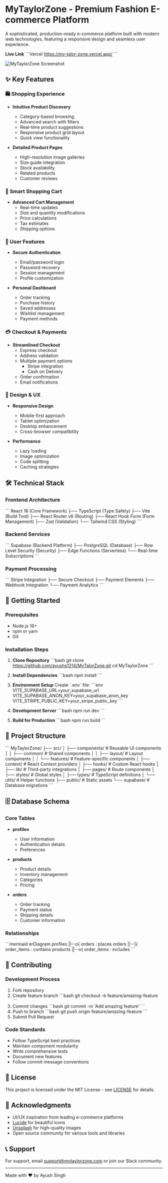 # MyTaylorZone - Premium Fashion E-commerce Platform

A sophisticated, production-ready e-commerce platform built with modern web technologies, featuring a responsive design and seamless user experience.

 **Live Link**
   \`\`\`Vercel
  https://my-talor-zone.vercel.app/
   \`\`\`

![MyTaylorZone Screenshot](https://images.unsplash.com/photo-1483985988355-763728e1935b?auto=format&fit=crop&q=80)

## ✨ Key Features

### 🛍️ Shopping Experience
- **Intuitive Product Discovery**
  - Category-based browsing
  - Advanced search with filters
  - Real-time product suggestions
  - Responsive product grid layout
  - Quick view functionality

- **Detailed Product Pages**
  - High-resolution image galleries
  - Size guide integration
  - Stock availability
  - Related products
  - Customer reviews

### 🛒 Smart Shopping Cart
- **Advanced Cart Management**
  - Real-time updates
  - Size and quantity modifications
  - Price calculations
  - Tax estimates
  - Shipping options

### 👤 User Features
- **Secure Authentication**
  - Email/password login
  - Password recovery
  - Session management
  - Profile customization

- **Personal Dashboard**
  - Order tracking
  - Purchase history
  - Saved addresses
  - Wishlist management
  - Payment methods

### 💳 Checkout & Payments
- **Streamlined Checkout**
  - Express checkout
  - Address validation
  - Multiple payment options
    - Stripe integration
    - Cash on Delivery
  - Order confirmation
  - Email notifications

### 🎨 Design & UX
- **Responsive Design**
  - Mobile-first approach
  - Tablet optimization
  - Desktop enhancement
  - Cross-browser compatibility

- **Performance**
  - Lazy loading
  - Image optimization
  - Code splitting
  - Caching strategies

## 🛠️ Technical Stack

### Frontend Architecture
\`\`\`
React 18 (Core Framework)
├── TypeScript (Type Safety)
├── Vite (Build Tool)
├── React Router v6 (Routing)
├── React Hook Form (Form Management)
├── Zod (Validation)
└── Tailwind CSS (Styling)
\`\`\`

### Backend Services
\`\`\`
Supabase (Backend Platform)
├── PostgreSQL (Database)
├── Row Level Security (Security)
├── Edge Functions (Serverless)
└── Real-time Subscriptions
\`\`\`

### Payment Processing
\`\`\`
Stripe Integration
├── Secure Checkout
├── Payment Elements
├── Webhook Integration
└── Payment Analytics
\`\`\`

## 🚀 Getting Started

### Prerequisites
- Node.js 16+
- npm or yarn
- Git

### Installation Steps

1. **Clone Repository**
   \`\`\`bash
   git clone https://github.com/ayushs1214/MyTalorZone.git
   cd MyTaylorZone
   \`\`\`

2. **Install Dependencies**
   \`\`\`bash
   npm install
   \`\`\`

3. **Environment Setup**
   Create \`.env\` file:
   \`\`\`env
   VITE_SUPABASE_URL=your_supabase_url
   VITE_SUPABASE_ANON_KEY=your_supabase_anon_key
   VITE_STRIPE_PUBLIC_KEY=your_stripe_public_key
   \`\`\`

4. **Development Server**
   \`\`\`bash
   npm run dev
   \`\`\`

5. **Build for Production**
   \`\`\`bash
   npm run build
   \`\`\`

## 📁 Project Structure

\`\`\`
MyTaylorZone/
├── src/
│   ├── components/          # Reusable UI components
│   │   ├── common/         # Shared components
│   │   ├── layout/         # Layout components
│   │   └── features/       # Feature-specific components
│   ├── context/            # React Context providers
│   ├── hooks/              # Custom React hooks
│   ├── lib/                # Third-party integrations
│   ├── pages/              # Route components
│   ├── styles/             # Global styles
│   ├── types/              # TypeScript definitions
│   └── utils/              # Helper functions
├── public/                 # Static assets
└── supabase/              # Database migrations
\`\`\`

## 🗄️ Database Schema

### Core Tables
- **profiles**
  - User information
  - Authentication details
  - Preferences

- **products**
  - Product details
  - Inventory management
  - Categories
  - Pricing

- **orders**
  - Order tracking
  - Payment status
  - Shipping details
  - Customer information

### Relationships
\`\`\`mermaid
erDiagram
    profiles ||--o{ orders : places
    orders ||--|{ order_items : contains
    products ||--o{ order_items : includes
\`\`\`

## 🤝 Contributing

### Development Process
1. Fork repository
2. Create feature branch
   \`\`\`bash
   git checkout -b feature/amazing-feature
   \`\`\`
3. Commit changes
   \`\`\`bash
   git commit -m 'Add amazing feature'
   \`\`\`
4. Push to branch
   \`\`\`bash
   git push origin feature/amazing-feature
   \`\`\`
5. Submit Pull Request

### Code Standards
- Follow TypeScript best practices
- Maintain component modularity
- Write comprehensive tests
- Document new features
- Follow commit message conventions

## 📄 License

This project is licensed under the MIT License - see [LICENSE](LICENSE) for details.

## 🙏 Acknowledgments

- UI/UX inspiration from leading e-commerce platforms
- [Lucide](https://lucide.dev) for beautiful icons
- [Unsplash](https://unsplash.com) for high-quality images
- Open source community for various tools and libraries

## 📞 Support

For support, email support@mytaylorzone.com or join our Slack community.

---

Made with ❤️ by Ayush Singh
